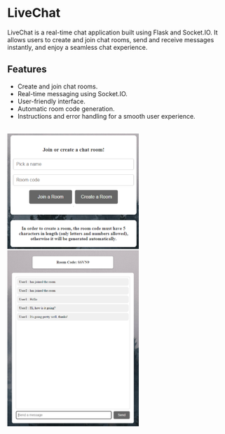 # LiveChat

LiveChat is a real-time chat application built using Flask and Socket.IO. It allows users to create and join chat rooms, send and receive messages instantly, and enjoy a seamless chat experience.

## Features

- Create and join chat rooms.
- Real-time messaging using Socket.IO.
- User-friendly interface.
- Automatic room code generation.
- Instructions and error handling for a smooth user experience.

<br>
<img src="extras/Screenshot_1.png" width="300">
<br>
<img src="extras/Screenshot_2.png" width="300">
